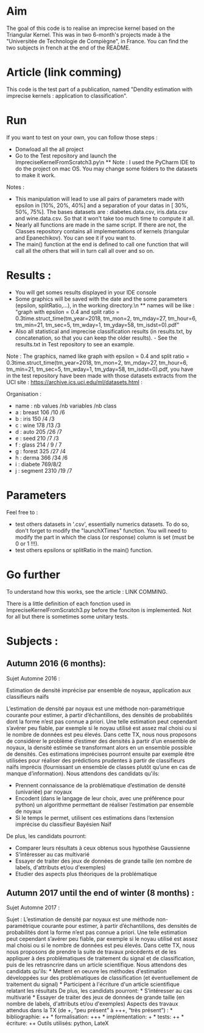 # Aim

The goal of this code is to realise an imprecise kernel based on the Triangular Kernel. This was in two 6-month's projects made à the "Universitée de Technologie de Compiègne", in France. You can find the two subjects in french at the end of the README.

# Article (link comming)

This code is the test part of a publication, named "Dendity estimation with imprecise kernels : application to classification".

# Run

If you want to test on your own, you can follow those steps :

  - Donwload all the all project
  - Go to the Test repository and launch the ImpreciseKernelFromScratch3.py\n
  ** Note : I used the PyCharm IDE to do the project on mac OS.
                  You may change some folders to the datasets to make it work.

Notes :
  - This manipulation will lead to use all pairs of parameters made with epsilon in [10%, 20%, 40%] and a separation of your datas in [ 30%, 50%, 75%]. The bases datasets are : diabetes.data.csv, iris.data.csv and wine.data.csv. So that it won't take too much time to compute it all.
  - Nearly all functions are made in the same script. If there are not, the Classes repository contains all implementations of kernels (triangular and Epanechikov). You can see it if you want to.
  - The main() function at the end is defined to call one function that will call all the others that will in turn call all over and so on.



# Results :

  - You will get somes results displayed in your IDE console
  - Some graphics will be saved with the date and the some parameters (epsilon, splitRatio,...), in the working directory.\n
  ** names will be like : 
            "graph with epsilon = 0.4 and split ratio = 0.3time.struct_time(tm_year=2018, tm_mon=2, tm_mday=27, tm_hour=6, tm_min=21, tm_sec=5, tm_wday=1, tm_yday=58, tm_isdst=0).pdf"
  - Also all statistical and imprecise classification results (in results.txt, by concatenation, so that you can keep the older results).
        - See the results.txt in Test repository to see an example.


Note : The graphics, named like graph with epsilon = 0.4 and split ratio = 0.3time.struct_time(tm_year=2018, tm_mon=2, tm_mday=27, tm_hour=6, tm_min=21, tm_sec=5, tm_wday=1, tm_yday=58, tm_isdst=0).pdf, you have in the test repository have been made with those datasets extracts from the UCI site : https://archive.ics.uci.edu/ml/datasets.html :
 
Organisation : 
- name : nb values /nb variables /nb class
- a : breast 106 /10 /6
- b : iris 150 /4 /3
- c : wine 178 /13 /3
- d : auto 205 /26 /7
- e : seed 210 /7 /3
- f : glass 214 / 9 / 7
- g : forest 325 /27 /4
- h : derma 366 /34 /6
- i : diabete 769/8/2
- j : segment 2310 /19 /7

# Parameters

Feel free to :

  - test others datasets in '.csv', essentially numerics datasets. To do so, don't forget to modify the "launchXTimes" function. You will need to modify the part in which the class (or response) column is set (must be 0 or 1 !!!).
  - test others epsilons or splitRatio in the main() function.


# Go further

To understand how this works, see the article : LINK COMMING.

There is a little definition of each fonction used in ImpreciseKernelFromScratch3.py before the fonciton is implemented. Not for all but there is sometimes some unitary tests.

# Subjects :
## Autumn 2016 (6 months):

Sujet Automne 2016 :

Estimation de densité imprécise par ensemble de noyaux, application aux classifieurs naïfs

L’estimation de densité par noyaux est une méthode non-paramétrique courante pour estimer, à partir d’échantillons, des
densités de probabilités dont la forme n’est pas connue a priori. Une telle estimation peut cependant s’avérer peu fiable,
par exemple si le noyau utilisé est assez mal choisi ou si le nombre de données est peu élevés. Dans cette TX, nous
nous proposons de considérer le problème d’estimer des densités à partir d’un ensemble de noyaux, la densité estimée se
transformant alors en un ensemble possible de densités. Ces estimations imprécises pourront ensuite par exemple être
utilisées pour réaliser des prédictions prudentes à partir de classifieurs naïfs imprécis (fournissant un ensemble de
classes plutôt qu’une en cas de manque d’information). Nous attendons des candidats qu'ils:

* Prennent connaissance de la problématique d’estimation de densité (univariée) par noyaux
* Encodent (dans le langage de leur choix, avec une préférence pour python) un algorithme permettant de réaliser
  l’estimation par ensemble de noyaux
* Si le temps le permet, utilisent ces estimations dans l’extension imprécise du classifieur Bayésien Naïf

De plus, les candidats pourront:

* Comparer leurs résultats à ceux obtenus sous hypothèse Gaussienne
* S’intéresser au cas multivarié
* Essayer de traiter des jeux de données de grande taille (en nombre de labels, d'attributs et/ou d'exemples)
* Etudier des aspects plus théoriques de la problématique


## Autumn 2017 until the end of winter (8 months) :

Sujet Automne 2017 :

Sujet :	L’estimation de densité par noyaux est une méthode non-paramétrique courante pour estimer, à partir d’échantillons, des densités de probabilités dont la forme n’est pas connue a priori. Une telle estimation peut cependant s’avérer peu fiable, par exemple si le noyau utilisé est assez mal choisi ou si le nombre de données est peu élevés. Dans cette TX, nous nous proposons de prendre la suite de travaux précédents et de les appliquer à des problématiques de traitement du signal et de classification, puis de les retrasncrire dans un article scientifique. Nous attendons des candidats qu'ils: * Mettent en oeuvre les méthodes d'estimation développées sur des problématiques de classification (et éventuellement de traitement du signal) * Participent à l'écriture d'un article scientifique relatant les résultats De plus, les candidats pourront: * S’intéresser au cas multivarié * Essayer de traiter des jeux de données de grande taille (en nombre de labels, d'attributs et/ou d'exemples) Aspects des travaux attendus dans la TX (de +, “peu présent” à +++, “très présent”) : * bibliographie: ++ * formalisation: +++ * implémentation: + * tests: ++ * écriture: ++ Outils utilisés: python, LateX
